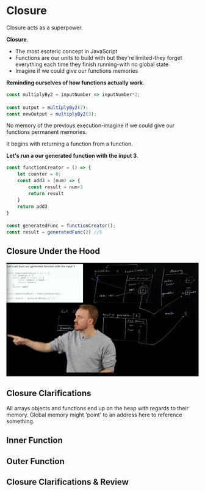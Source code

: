 # Closure

Closure acts as a superpower.

**Closure**.

* The most esoteric concept in JavaScript
* Functions are our units to build with but they're limited-they forget everything each time they finish running-with no global state
* Imagine if we could give our functions memories

**Reminding ourselves of how functions actually work**.

```js
const multiplyBy2 = inputNumber => inputNumber*2;

const output = multiplyBy2(7);
const newOutput = multiplyBy2(3);
```

No memory of the previous execution-imagine if we could give our functions permanent memories.

It begins with returning a function from a function.

**Let's run a our generated function with the input 3**.

```js
const functionCreator = () => {
    let counter = 0;
    const add3 = (num) => {
        const result = num+3
        return result
    }
    return add3
}

const generatedFunc = functionCreator();
const result = generatedFunc(2) //5
```

## Closure Under the Hood

![closure](/img/07-closure.png)

## Closure Clarifications

All arrays objects and functions end up on the heap with regards to their memory. Global memory might 'point' to an address here to reference something.

## Inner Function



## Outer Function



## Closure Clarifications & Review


